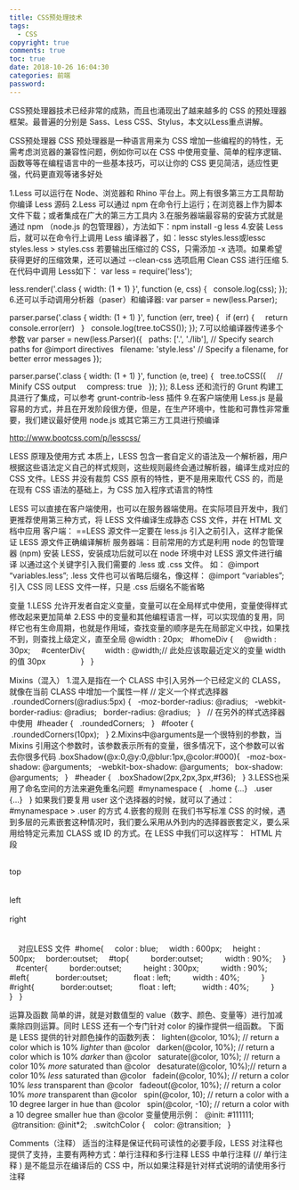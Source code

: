 ```yaml
---
title: CSS预处理技术
tags:
  - CSS  
copyright: true
comments: true
toc: true
date: 2018-10-26 16:04:30
categories: 前端
password:
---
```


CSS预处理器技术已经非常的成熟，而且也涌现出了越来越多的 CSS 的预处理器框架。最普遍的分别是 Sass、Less CSS、Stylus，本文以Less重点讲解。

CSS预处理器
CSS 预处理器是一种语言用来为 CSS 增加一些编程的的特性，无需考虑浏览器的兼容性问题，例如你可以在 CSS 中使用变量、简单的程序逻辑、函数等等在编程语言中的一些基本技巧，可以让你的 CSS 更见简洁，适应性更强，代码更直观等诸多好处

1.Less 可以运行在 Node、浏览器和 Rhino 平台上。网上有很多第三方工具帮助你编译 Less 源码
2.Less 可以通过 npm 在命令行上运行；在浏览器上作为脚本文件下载；或者集成在广大的第三方工具内
3.在服务器端最容易的安装方式就是通过 npm （node.js 的包管理器），方法如下：npm install -g less
4.安装 Less 后，就可以在命令行上调用 Less 编译器了，如：lessc styles.less或lessc styles.less > styles.css
若要输出压缩过的 CSS，只需添加 -x 选项。如果希望获得更好的压缩效果，还可以通过 --clean-css 选项启用 Clean CSS 进行压缩
5.在代码中调用 Less如下：
var less = require('less');

less.render('.class { width: (1 + 1) }', function (e, css) {
  console.log(css);
});
6.还可以手动调用分析器（paser）和编译器:
var parser = new(less.Parser);

parser.parse('.class { width: (1 + 1) }', function (err, tree) {
  if (err) {
    return console.error(err)
  }
  console.log(tree.toCSS());
});
7.可以给编译器传递多个参数
var parser = new(less.Parser)({
  paths: ['.', './lib'], // Specify search paths for @import directives
  filename: 'style.less' // Specify a filename, for better error messages
});

parser.parse('.class { width: (1 + 1) }', function (e, tree) {
  tree.toCSS({
    // Minify CSS output
    compress: true
  });
});
8.Less 还和流行的 Grunt 构建工具进行了集成，可以参考 grunt-contrib-less 插件
9.在客户端使用 Less.js 是最容易的方式，并且在开发阶段很方便，但是，在生产环境中，性能和可靠性非常重要，我们建议最好使用 node.js 或其它第三方工具进行预编译




http://www.bootcss.com/p/lesscss/

LESS 原理及使用方式
本质上，LESS 包含一套自定义的语法及一个解析器，用户根据这些语法定义自己的样式规则，这些规则最终会通过解析器，编译生成对应的 CSS 文件。LESS 并没有裁剪 CSS 原有的特性，更不是用来取代 CSS 的，而是在现有 CSS 语法的基础上，为 CSS 加入程序式语言的特性

LESS 可以直接在客户端使用，也可以在服务器端使用。在实际项目开发中，我们更推荐使用第三种方式，将 LESS 文件编译生成静态 CSS 文件，并在 HTML 文档中应用
客户端：<link rel="stylesheet/less" type="text/css" href="styles.less"> ==LESS 源文件一定要在 less.js 引入之前引入，这样才能保证 LESS 源文件正确编译解析
服务器端：目前常用的方式是利用 node 的包管理器 (npm) 安装 LESS，安装成功后就可以在 node 环境中对 LESS 源文件进行编译
以通过这个关键字引入我们需要的 .less 或 .css 文件。 如：
@import “variables.less”;
.less 文件也可以省略后缀名，像这样：
@import “variables”;
引入 CSS 同 LESS 文件一样，只是 .css 后缀名不能省略

变量
1.LESS 允许开发者自定义变量，变量可以在全局样式中使用，变量使得样式修改起来更加简单
2.ESS 中的变量和其他编程语言一样，可以实现值的复用，同样它也有生命周期，也就是作用域，查找变量的顺序是先在局部定义中找，如果找不到，则查找上级定义，直至全局
@width : 20px; 
 #homeDiv { 
   @width : 30px; 
   #centerDiv{ 
       width : @width;// 此处应该取最近定义的变量 width 的值 30px 
              } 
 } 

Mixins（混入）
1.混入是指在一个 CLASS 中引入另外一个已经定义的 CLASS，就像在当前 CLASS 中增加一个属性一样
// 定义一个样式选择器
 .roundedCorners(@radius:5px) { 
 -moz-border-radius: @radius; 
 -webkit-border-radius: @radius; 
 border-radius: @radius; 
 } 
 // 在另外的样式选择器中使用
 #header { 
 .roundedCorners; 
 } 
 #footer { 
 .roundedCorners(10px); 
 }
2.Mixins中@arguments是一个很特别的参数，当 Mixins 引用这个参数时，该参数表示所有的变量，很多情况下，这个参数可以省去你很多代码
.boxShadow(@x:0,@y:0,@blur:1px,@color:#000){ 
 -moz-box-shadow: @arguments; 
 -webkit-box-shadow: @arguments; 
 box-shadow: @arguments; 
 } 
 #header { 
 .boxShadow(2px,2px,3px,#f36); 
 }
3.LESS也采用了命名空间的方法来避免重名问题
 #mynamespace { 
 .home {...} 
 .user {...} 
 }
如果我们要复用 user 这个选择器的时候，就可以了通过：#mynamespace > .user 的方式
4.嵌套的规则
在我们书写标准 CSS 的时候，遇到多层的元素嵌套这种情况时，我们要么采用从外到内的选择器嵌套定义，要么采用给特定元素加 CLASS 或 ID 的方式。在 LESS 中我们可以这样写：
 HTML 片段
 <div id="home"> 
	 <div id="top">top</div> 
	 <div id="center"> 
	 <div id="left">left</div> 
	 <div id="right">right</div> 
	 </div> 
 </div>
    对应LESS 文件
 #home{ 
   color : blue; 
   width : 600px; 
   height : 500px; 
   border:outset; 
   #top{ 
        border:outset; 
        width : 90%; 
   } 
   #center{ 
        border:outset; 
        height : 300px; 
        width : 90%; 
        #left{ 
          border:outset; 
          float : left; 
        width : 40%; 
        } 
        #right{ 
          border:outset; 
          float : left; 
          width : 40%; 
        } 
    } 
 }

运算及函数
简单的讲，就是对数值型的 value（数字、颜色、变量等）进行加减乘除四则运算。同时 LESS 还有一个专门针对 color 的操作提供一组函数。
下面是 LESS 提供的针对颜色操作的函数列表：
 lighten(@color, 10%); // return a color which is 10% *lighter* than @color 
 darken(@color, 10%); // return a color which is 10% *darker* than @color 
 saturate(@color, 10%); // return a color 10% *more* saturated than @color 
 desaturate(@color, 10%);// return a color 10% *less* saturated than @color 
 fadein(@color, 10%); // return a color 10% *less* transparent than @color 
 fadeout(@color, 10%); // return a color 10% *more* transparent than @color 
 spin(@color, 10); // return a color with a 10 degree larger in hue than @color 
 spin(@color, -10); // return a color with a 10 degree smaller hue than @color
变量使用示例：
 @init: #111111; 
 @transition: @init*2; 
 .switchColor { 
  color: @transition; 
 }

Comments（注释）
适当的注释是保证代码可读性的必要手段，LESS 对注释也提供了支持，主要有两种方式：单行注释和多行注释
LESS 中单行注释 (// 单行注释 ) 是不能显示在编译后的 CSS 中，所以如果注释是针对样式说明的请使用多行注释
